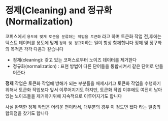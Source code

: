 # 정제(Cleaning) and 정규화(Normalization)

코퍼스에서 `용도에 맞게 토큰을 분류하는 작업을 토큰화` 라고 하며 토큰화 작업 전,후에는 텍스트 데이터를 용도에 맞게 `정제 및 정규화`하는 일이 항상 함께합니다 정제 및 정구화의 목적은 각각 다음과 같습니다 

* 정제(cleaning): 갖고 있는 코퍼스로부터 노이즈 데이터를 제거한다
* 정규화(normalization) : 표현 방법이 다른 단어들을 통합시켜서 같은 단어로 만들어준다

**정제** 작업은 토큰화 작업에 방해가 되는 부분들을 배제시키고 토큰화 작업을 수행하기 위해서 토큰화 작업보다 앞서 이루어지기도 하지만, 토큰화 작업 이후에도 여전히 남아있는 노이즈들을 제거하기위해 지속적으로 이루어지기도 합니다

사실 완벽한 정제 작업은 어려운 편이라서, 대부분의 경우 이 정도면 됐다 라는 일종의 합의점을 찾기도 합니다

